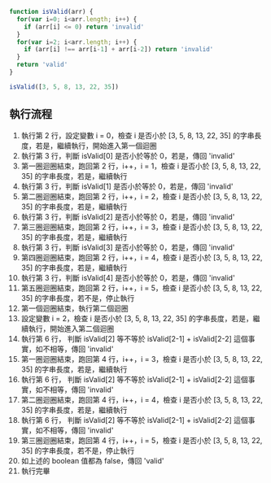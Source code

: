 ``` js
function isValid(arr) {
  for(var i=0; i<arr.length; i++) {
    if (arr[i] <= 0) return 'invalid'
  }
  for(var i=2; i<arr.length; i++) {
    if (arr[i] !== arr[i-1] + arr[i-2]) return 'invalid'
  }
  return 'valid'
}

isValid([3, 5, 8, 13, 22, 35])
```

## 執行流程
1. 執行第 2 行，設定變數 i = 0，檢查 i 是否小於 [3, 5, 8, 13, 22, 35] 的字串長度，若是，繼續執行，開始進入第一個迴圈
2. 執行第 3 行，判斷 isValid[0] 是否小於等於 0，若是，傳回 'invalid'
3. 第一圈迴圈結束，跑回第 2 行，i++，i = 1，檢查 i 是否小於 [3, 5, 8, 13, 22, 35] 的字串長度，若是，繼續執行
4.   執行第 3 行，判斷 isValid[1] 是否小於等於 0，若是，傳回 'invalid'
5.   第二圈迴圈結束，跑回第 2 行，i++，i = 2，檢查 i 是否小於 [3, 5, 8, 13, 22, 35] 的字串長度，若是，繼續執行
4.   執行第 3 行，判斷 isValid[2] 是否小於等於 0，若是，傳回 'invalid'
5.   第三圈迴圈結束，跑回第 2 行，i++，i = 3，檢查 i 是否小於 [3, 5, 8, 13, 22, 35] 的字串長度，若是，繼續執行
4.   執行第 3 行，判斷 isValid[3] 是否小於等於 0，若是，傳回 'invalid'
5.   第四圈迴圈結束，跑回第 2 行，i++，i = 4，檢查 i 是否小於 [3, 5, 8, 13, 22, 35] 的字串長度，若是，繼續執行
4.   執行第 3 行，判斷 isValid[4] 是否小於等於 0，若是，傳回 'invalid'
5.   第五圈迴圈結束，跑回第 2 行，i++，i = 5，檢查 i 是否小於 [3, 5, 8, 13, 22, 35] 的字串長度，若不是，停止執行
4.   第一個迴圈結束，執行第二個迴圈
5.  設定變數 i = 2，檢查 i 是否小於 [3, 5, 8, 13, 22, 35] 的字串長度，若是，繼續執行，開始進入第二個迴圈
6. 執行第 6 行， 判斷 isValid[2] 等不等於 isValid[2-1] + isValid[2-2] 這個事實，如不相等，傳回 'invalid'
7. 第一圈迴圈結束，跑回第 4 行，i++，i = 3，檢查 i 是否小於 [3, 5, 8, 13, 22, 35] 的字串長度，若是，繼續執行
6. 執行第 6 行， 判斷 isValid[2] 等不等於 isValid[2-1] + isValid[2-2] 這個事實，如不相等，傳回 'invalid'
7. 第二圈迴圈結束，跑回第 4 行，i++，i = 4，檢查 i 是否小於 [3, 5, 8, 13, 22, 35] 的字串長度，若是，繼續執行
6. 執行第 6 行， 判斷 isValid[2] 等不等於 isValid[2-1] + isValid[2-2] 這個事實，如不相等，傳回 'invalid'
7. 第三圈迴圈結束，跑回第 4 行，i++，i = 5，檢查 i 是否小於 [3, 5, 8, 13, 22, 35] 的字串長度，若不是，停止執行
8. 如上述的 boolean 值都為 false，傳回 'valid'
9. 執行完畢

